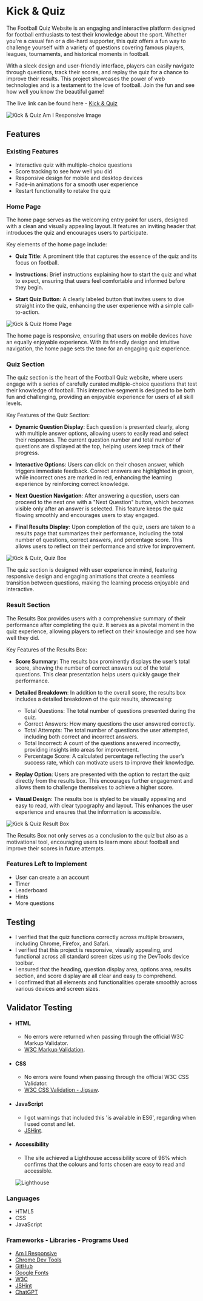 # Kick & Quiz

The Football Quiz Website is an engaging and interactive platform designed for football enthusiasts to test their knowledge about the sport. Whether you're a casual fan or a die-hard supporter, this quiz offers a fun way to challenge yourself with a variety of questions covering famous players, leagues, tournaments, and historical moments in football.

With a sleek design and user-friendly interface, players can easily navigate through questions, track their scores, and replay the quiz for a chance to improve their results. This project showcases the power of web technologies and is a testament to the love of football. Join the fun and see how well you know the beautiful game!

The live link can be found here - [Kick & Quiz](https://esteban-jr.github.io/Kick-Quiz/)

![Kick & Quiz Am I Responsive Image](./assets/images/responsive.png)

## Features

### Existing Features

- Interactive quiz with multiple-choice questions
- Score tracking to see how well you did
- Responsive design for mobile and desktop devices
- Fade-in animations for a smooth user experience
- Restart functionality to retake the quiz

### Home Page

The home page serves as the welcoming entry point for users, designed with a clean and visually appealing layout. It features an inviting header that introduces the quiz and encourages users to participate.

Key elements of the home page include:
- **Quiz Title**: A prominent title that captures the essence of the quiz and its focus on football.

- **Instructions**: Brief instructions explaining how to start the quiz and what to expect, ensuring that users feel comfortable and informed before they begin.

- **Start Quiz Button**: A clearly labeled button that invites users to dive straight into the quiz, enhancing the user experience with a simple call-to-action.

![Kick & Quiz Home Page](./assets/images/home_page.png)

The home page is responsive, ensuring that users on mobile devices have an equally enjoyable experience. With its friendly design and intuitive navigation, the home page sets the tone for an engaging quiz experience.


### Quiz Section

The quiz section is the heart of the Football Quiz website, where users engage with a series of carefully curated multiple-choice questions that test their knowledge of football. This interactive segment is designed to be both fun and challenging, providing an enjoyable experience for users of all skill levels.

Key Features of the Quiz Section:

- **Dynamic Question Display**: Each question is presented clearly, along with multiple answer options, allowing users to easily read and select their responses. The current question number and total number of questions are displayed at the top, helping users keep track of their progress.

- **Interactive Options**: Users can click on their chosen answer, which triggers immediate feedback. Correct answers are highlighted in green, while incorrect ones are marked in red, enhancing the learning experience by reinforcing correct knowledge.

- **Next Question Navigation**: After answering a question, users can proceed to the next one with a "Next Question" button, which becomes visible only after an answer is selected. This feature keeps the quiz flowing smoothly and encourages users to stay engaged.

- **Final Results Display**: Upon completion of the quiz, users are taken to a results page that summarizes their performance, including the total number of questions, correct answers, and percentage score. This allows users to reflect on their performance and strive for improvement.

![Kick & Quiz, Quiz Box](./assets/images/quiz_box.png)

The quiz section is designed with user experience in mind, featuring responsive design and engaging animations that create a seamless transition between questions, making the learning process enjoyable and interactive.

### Result Section

The Results Box provides users with a comprehensive summary of their performance after completing the quiz. It serves as a pivotal moment in the quiz experience, allowing players to reflect on their knowledge and see how well they did.

Key Features of the Results Box:

- **Score Summary**: The results box prominently displays the user’s total score, showing the number of correct answers out of the total questions. This clear presentation helps users quickly gauge their performance.

- **Detailed Breakdown**: In addition to the overall score, the results box includes a detailed breakdown of the quiz results, showcasing:
  - Total Questions: The total number of questions presented during the quiz.
  - Correct Answers: How many questions the user answered correctly.
  - Total Attempts: The total number of questions the user attempted, including both correct and incorrect answers.
  - Total Incorrect: A count of the questions answered incorrectly, providing insights into areas for improvement.
  - Percentage Score: A calculated percentage reflecting the user’s success rate, which can motivate users to improve their knowledge.

- **Replay Option**: Users are presented with the option to restart the quiz directly from the results box. This encourages further engagement and allows them to challenge themselves to achieve a higher score.

- **Visual Design**: The results box is styled to be visually appealing and easy to read, with clear typography and layout. This enhances the user experience and ensures that the information is accessible.

![Kick & Quiz Result Box](./assets/images/result_box.png)

The Results Box not only serves as a conclusion to the quiz but also as a motivational tool, encouraging users to learn more about football and improve their scores in future attempts.

### Features Left to Implement

- User can create a an account
- Timer
- Leaderboard
- Hints 
- More questions

## Testing

- I verified that the quiz functions correctly across multiple browsers, including Chrome, Firefox, and Safari.
- I verified that this project is responsive, visually appealing, and functional across all standard screen sizes using the DevTools device toolbar.
- I ensured that the heading, question display area, options area, results section, and score display are all clear and easy to comprehend.
- I confirmed that all elements and functionalities operate smoothly across various devices and screen sizes.

## Validator Testing

- #### HTML

  - No errors were returned when passing through the official W3C Markup Validator.
  - [W3C Markup Validation](https://validator.w3.org/nu/?doc=https%3A%2F%2Festeban-jr.github.io%2FKick-Quiz%2F).

- #### CSS

  - No errors were found when passing through the official W3C CSS Validator. 
  - [W3C CSS Validation - Jigsaw](https://jigsaw.w3.org/css-validator/validator?uri=https%3A%2F%2Festeban-jr.github.io%2FKick-Quiz%2F&profile=css3svg&usermedium=all&warning=1&vextwarning=&lang=en).

- #### JavaScript

  - I got warnings that included this 'is available in ES6', regarding when I used const and let.
  - [JSHint](https://jshint.com/).

- #### Accessibility 

  - The site achieved a Lighthouse accessibility score of 96% which confirms that the colours and fonts chosen are easy to read and accessible.

  ![Lighthouse](/assets/images/lighthouse.png)

### Languages
- HTML5
- CSS
- JavaScript

### Frameworks - Libraries - Programs Used
- [Am I Responsive](http://ami.responsivedesign.is/)
- [Chrome Dev Tools](https://developer.chrome.com/docs/devtools/) 
- [GitHub](https://github.com/)
- [Google Fonts](https://fonts.google.com/)
- [W3C](https://www.w3.org/)
- [JSHint](https://jshint.com/)
- [ChatGPT](https://chatgpt.com/)
